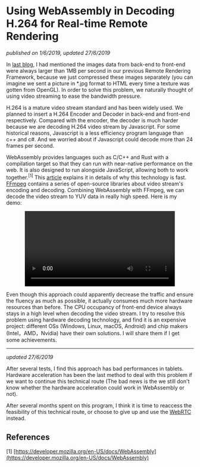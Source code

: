 # Using WebAssembly in Decoding H.264 for Real-time Remote Rendering
*published on 1/6/2019, updated 27/6/2019*

In [last blog](https://jiangdunchun.github.io/blog.html?id=WampFramework_Remotely_Invoke_the_API_in_Local_CSharp_Assembly_from_js.md), I had mentioned the images data from back-end to front-end were always larger than 1MB per second in our previous Remote Rendering Framework, because we just compressed these images separately (you can imagine we sent a picture in *.jpg format to HTML every time a texture was gotten from OpenGL). In order to solve this problem, we naturally thought of using video streaming to ease the bandwidth pressure.

H.264 is a mature video stream standard and has been widely used. We planned to insert a H.264 Encoder and Decoder in back-end and front-end respectively. Compared with the encoder, the decoder is much harder because we are decoding H.264 video stream by Javascript. For some historical reasons, Javascript is a less efficiency program language than c++ and c#. And we worried about if Javascript could decode more than 24 frames per second.

WebAssembly provides languages such as C/C++ and Rust with a compilation target so that they can run with near-native performance on the web. It is also designed to run alongside JavaScript, allowing both to work together.<sup>[1]</sup> This [article](https://www.smashingmagazine.com/2017/05/abridged-cartoon-introduction-webassembly/) explains it in details of why this technology is fast. [FFmpeg](http://ffmpeg.org/) contains a series of open-source libraries about video stream's encoding and decoding. Combining WebAssembly with FFmpeg, we can decode the video stream to YUV data in really high speed. Here is my demo:

<center><video src="blogs/Using_WebAssembly_in_Decoding_H.264_for_Real-time_Remote_Rendering/demo.mp4" width="80%" controls="controls"></video></center>

Even though this approach could apparently decrease the traffic and ensure the fluency as much as possible, it actually consumes much more hardware resources than before. The CPU occupancy of front-end device always stays in a high level when decoding the video stream. I try to resolve this problem using hardware decoding technology, and find it is an expensive project: different OSs (Windows, Linux, macOS, Android) and chip makers (Intel，AMD，Nvidia) have their own solutions. I will share them if I get some achievements.

----------------------------
*updated 27/6/2019*

After several tests, I find this approach has bad performances in tablets. Hardware acceleration has been the last method to deal with this problem if we want to continue this technical route (The bad news is the we still don't know whether the hardware acceleration could work in WebAssembly or not).

After several months spent on this program, I think it is time to reaccess the feasibility of this technical route, or choose to give up and use the [WebRTC](https://webrtc.org/) instead.

## References
[1] [https://developer.mozilla.org/en-US/docs/WebAssembly](https://developer.mozilla.org/en-US/docs/WebAssembly)